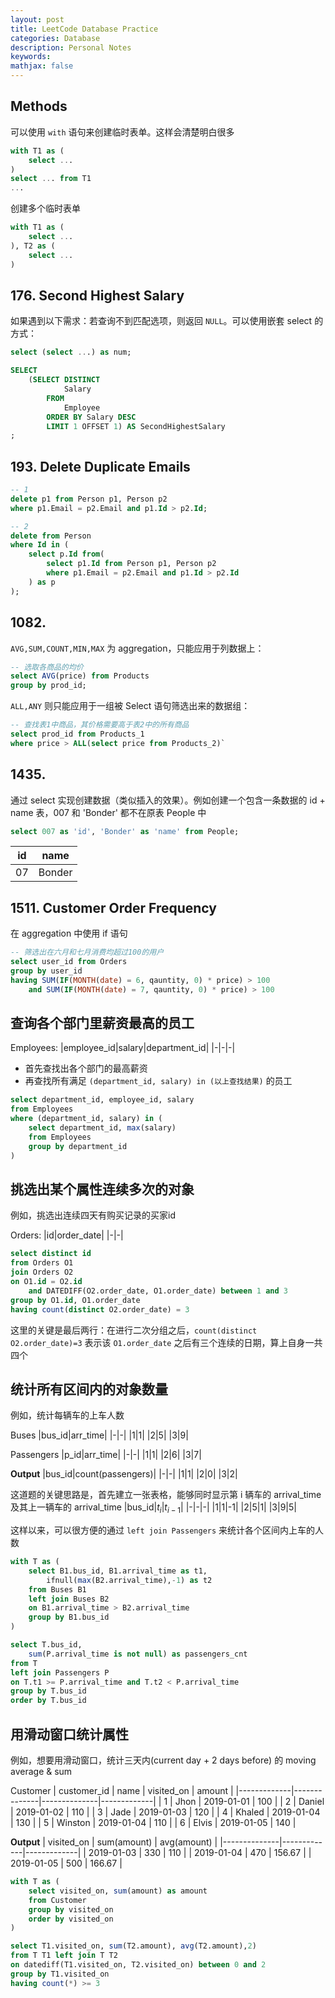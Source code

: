 ```yaml
---
layout: post
title: LeetCode Database Practice
categories: Database
description: Personal Notes
keywords: 
mathjax: false
---
```


## Methods

可以使用 `with` 语句来创建临时表单。这样会清楚明白很多
```sql
with T1 as (
    select ...
)
select ... from T1
...
```

创建多个临时表单
```sql
with T1 as (
    select ...
), T2 as (
    select ...
)
```


## 176. Second Highest Salary
如果遇到以下需求：若查询不到匹配选项，则返回 `NULL`。可以使用嵌套 select 的方式：
```sql
select (select ...) as num;
```

```sql
SELECT
    (SELECT DISTINCT
            Salary
        FROM
            Employee
        ORDER BY Salary DESC
        LIMIT 1 OFFSET 1) AS SecondHighestSalary
;
```

## 193. Delete Duplicate Emails
```sql
-- 1
delete p1 from Person p1, Person p2
where p1.Email = p2.Email and p1.Id > p2.Id;

-- 2
delete from Person
where Id in (
    select p.Id from(
        select p1.Id from Person p1, Person p2
        where p1.Email = p2.Email and p1.Id > p2.Id
    ) as p
);
```

## 1082.

`AVG,SUM,COUNT,MIN,MAX` 为 aggregation，只能应用于列数据上：
```sql
-- 选取各商品的均价
select AVG(price) from Products
group by prod_id;
```

`ALL,ANY` 则只能应用于一组被 Select 语句筛选出来的数据组：
```sql
-- 查找表1中商品，其价格需要高于表2中的所有商品
select prod_id from Products_1
where price > ALL(select price from Products_2)`
```
## 1435.

通过 select 实现创建数据（类似插入的效果）。例如创建一个包含一条数据的 id + name 表，007 和 'Bonder' 都不在原表 People 中
```sql
select 007 as 'id', 'Bonder' as 'name' from People;
```
|id|name|
|-|-|
|07|Bonder|

## 1511. Customer Order Frequency
在 aggregation 中使用 if 语句
```sql
-- 筛选出在六月和七月消费均超过100的用户
select user_id from Orders
group by user_id
having SUM(IF(MONTH(date) = 6, qauntity, 0) * price) > 100
    and SUM(IF(MONTH(date) = 7, qauntity, 0) * price) > 100
```

## 查询各个部门里薪资最高的员工

Employees:
|employee_id|salary|department_id|
|-|-|-|
- 首先查找出各个部门的最高薪资
- 再查找所有满足 `(department_id, salary) in (以上查找结果)` 的员工
```sql
select department_id, employee_id, salary
from Employees
where (department_id, salary) in (
    select department_id, max(salary)
    from Employees
    group by department_id
)
```

## 挑选出某个属性连续多次的对象
例如，挑选出连续四天有购买记录的买家id

Orders:
|id|order_date|
|-|-|

```sql
select distinct id
from Orders O1
join Orders O2
on O1.id = O2.id 
    and DATEDIFF(O2.order_date, O1.order_date) between 1 and 3
group by O1.id, O1.order_date
having count(distinct O2.order_date) = 3
```
这里的关键是最后两行：在进行二次分组之后，`count(distinct O2.order_date)=3` 表示该 `O1.order_date` 之后有三个连续的日期，算上自身一共四个

## 统计所有区间内的对象数量
例如，统计每辆车的上车人数

Buses
|bus_id|arr_time|
|-|-|
|1|1|
|2|5|
|3|9|

Passengers
|p_id|arr_time|
|-|-|
|1|1|
|2|6|
|3|7|

**Output**
|bus_id|count(passengers)|
|-|-|
|1|1|
|2|0|
|3|2|

这道题的关键思路是，首先建立一张表格，能够同时显示第 i 辆车的 arrival_time 及其上一辆车的 arrival_time
|bus_id|$t_i$|$t_{i-1}$|
|-|-|-|
|1|1|-1|
|2|5|1|
|3|9|5|

这样以来，可以很方便的通过 `left join Passengers` 来统计各个区间内上车的人数

```sql
with T as (
    select B1.bus_id, B1.arrival_time as t1,
        ifnull(max(B2.arrival_time),-1) as t2
    from Buses B1
    left join Buses B2
    on B1.arrival_time > B2.arrival_time
    group by B1.bus_id
)

select T.bus_id, 
    sum(P.arrival_time is not null) as passengers_cnt
from T
left join Passengers P
on T.t1 >= P.arrival_time and T.t2 < P.arrival_time
group by T.bus_id
order by T.bus_id
```

## 用滑动窗口统计属性
例如，想要用滑动窗口，统计三天内(current day + 2 days before) 的 moving average & sum 

Customer
| customer_id | name         | visited_on   | amount      |
|-------------|--------------|--------------|-------------|
| 1           | Jhon         | 2019-01-01   | 100         |
| 2           | Daniel       | 2019-01-02   | 110         |
| 3           | Jade         | 2019-01-03   | 120         |
| 4           | Khaled       | 2019-01-04   | 130         |
| 5           | Winston      | 2019-01-04   | 110         | 
| 6           | Elvis        | 2019-01-05   | 140         | 

**Output**
| visited_on   | sum(amount) | avg(amount) |
|--------------|-------------|-------------|
| 2019-01-03   | 330         | 110         |
| 2019-01-04   | 470         | 156.67      |
| 2019-01-05   | 500         | 166.67      |

```sql
with T as (
    select visited_on, sum(amount) as amount
    from Customer
    group by visited_on
    order by visited_on
)

select T1.visited_on, sum(T2.amount), avg(T2.amount),2)
from T T1 left join T T2
on datediff(T1.visited_on, T2.visited_on) between 0 and 2
group by T1.visited_on
having count(*) >= 3
```
